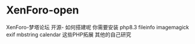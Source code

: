 # XenForo-open
XenForo-梦塔论坛
开源-
如何搭建呢
你需要安装 php8.3 fileinfo imagemagick exif mbstring  calendar 这些PHP拓展 其他的自己研究
